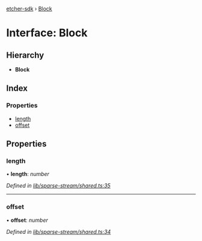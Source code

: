 [etcher-sdk](../README.md) › [Block](block.md)

# Interface: Block

## Hierarchy

* **Block**

## Index

### Properties

* [length](block.md#length)
* [offset](block.md#offset)

## Properties

###  length

• **length**: *number*

*Defined in [lib/sparse-stream/shared.ts:35](https://github.com/balena-io-modules/etcher-sdk/blob/656fcec/lib/sparse-stream/shared.ts#L35)*

___

###  offset

• **offset**: *number*

*Defined in [lib/sparse-stream/shared.ts:34](https://github.com/balena-io-modules/etcher-sdk/blob/656fcec/lib/sparse-stream/shared.ts#L34)*
